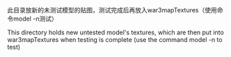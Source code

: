 此目录放新的未测试模型的贴图，测试完成后再放入war3mapTextures（使用命令model -n测试）

This directory holds new untested model's textures, which are then put into war3mapTextures when testing is complete (use the command model -n to test)